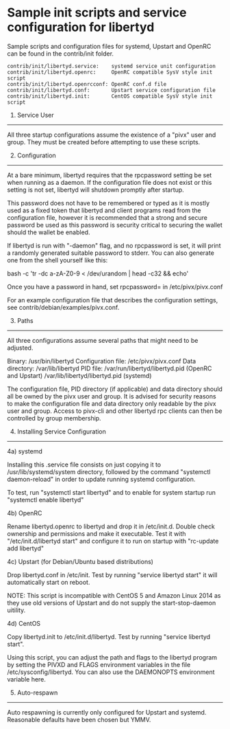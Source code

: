 Sample init scripts and service configuration for libertyd
==========================================================

Sample scripts and configuration files for systemd, Upstart and OpenRC
can be found in the contrib/init folder.

    contrib/init/libertyd.service:    systemd service unit configuration
    contrib/init/libertyd.openrc:     OpenRC compatible SysV style init script
    contrib/init/libertyd.openrcconf: OpenRC conf.d file
    contrib/init/libertyd.conf:       Upstart service configuration file
    contrib/init/libertyd.init:       CentOS compatible SysV style init script

1. Service User
---------------------------------

All three startup configurations assume the existence of a "pivx" user
and group.  They must be created before attempting to use these scripts.

2. Configuration
---------------------------------

At a bare minimum, libertyd requires that the rpcpassword setting be set
when running as a daemon.  If the configuration file does not exist or this
setting is not set, libertyd will shutdown promptly after startup.

This password does not have to be remembered or typed as it is mostly used
as a fixed token that libertyd and client programs read from the configuration
file, however it is recommended that a strong and secure password be used
as this password is security critical to securing the wallet should the
wallet be enabled.

If libertyd is run with "-daemon" flag, and no rpcpassword is set, it will
print a randomly generated suitable password to stderr.  You can also
generate one from the shell yourself like this:

bash -c 'tr -dc a-zA-Z0-9 < /dev/urandom | head -c32 && echo'

Once you have a password in hand, set rpcpassword= in /etc/pivx/pivx.conf

For an example configuration file that describes the configuration settings,
see contrib/debian/examples/pivx.conf.

3. Paths
---------------------------------

All three configurations assume several paths that might need to be adjusted.

Binary:              /usr/bin/libertyd
Configuration file:  /etc/pivx/pivx.conf
Data directory:      /var/lib/libertyd
PID file:            /var/run/libertyd/libertyd.pid (OpenRC and Upstart)
                     /var/lib/libertyd/libertyd.pid (systemd)

The configuration file, PID directory (if applicable) and data directory
should all be owned by the pivx user and group.  It is advised for security
reasons to make the configuration file and data directory only readable by the
pivx user and group.  Access to pivx-cli and other libertyd rpc clients
can then be controlled by group membership.

4. Installing Service Configuration
-----------------------------------

4a) systemd

Installing this .service file consists on just copying it to
/usr/lib/systemd/system directory, followed by the command
"systemctl daemon-reload" in order to update running systemd configuration.

To test, run "systemctl start libertyd" and to enable for system startup run
"systemctl enable libertyd"

4b) OpenRC

Rename libertyd.openrc to libertyd and drop it in /etc/init.d.  Double
check ownership and permissions and make it executable.  Test it with
"/etc/init.d/libertyd start" and configure it to run on startup with
"rc-update add libertyd"

4c) Upstart (for Debian/Ubuntu based distributions)

Drop libertyd.conf in /etc/init.  Test by running "service libertyd start"
it will automatically start on reboot.

NOTE: This script is incompatible with CentOS 5 and Amazon Linux 2014 as they
use old versions of Upstart and do not supply the start-stop-daemon uitility.

4d) CentOS

Copy libertyd.init to /etc/init.d/libertyd. Test by running "service libertyd start".

Using this script, you can adjust the path and flags to the libertyd program by
setting the PIVXD and FLAGS environment variables in the file
/etc/sysconfig/libertyd. You can also use the DAEMONOPTS environment variable here.

5. Auto-respawn
-----------------------------------

Auto respawning is currently only configured for Upstart and systemd.
Reasonable defaults have been chosen but YMMV.
